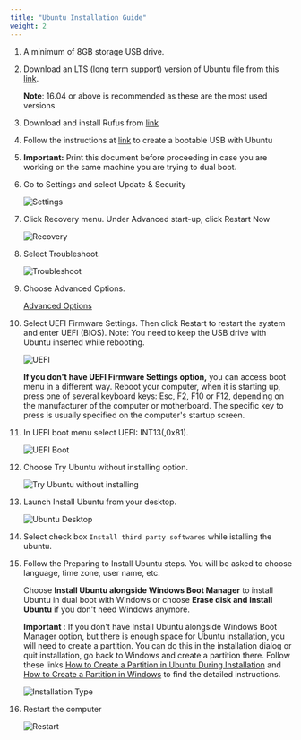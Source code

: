 ```yaml
---
title: "Ubuntu Installation Guide"
weight: 2
---
```


1. A minimum of 8GB storage USB drive.

2. Download an LTS (long term support) version of Ubuntu file from this [link](https://www.ubuntu.com/download/desktop).   

    **Note**: 16.04 or above is recommended as these are the most used versions

3. Download and install Rufus from [link](http://rufus.ie/)

4. Follow the instructions at [link](https://tutorials.ubuntu.com/tutorial/tutorial-create-a-usb-stick-on-windows) to create a bootable USB with Ubuntu

5. **Important:** Print this document before proceeding in case you are working on the same machine you are trying to dual boot.

6. Go to Settings and select Update &amp; Security

    ![Settings](https://i.ibb.co/GcjD1Fc/1-settings.png)
    

7. Click Recovery menu. Under Advanced start-up, click Restart Now

    ![Recovery](https://i.ibb.co/v3wVWDW/2-recovery.png)

8. Select Troubleshoot.

    ![Troubleshoot](https://i.ibb.co/LvTRJVV/3-troubleshoot.png)

9. Choose Advanced Options.

    [Advanced Options](https://i.ibb.co/25pS8s3/4-advanced-startup.png)

10. Select UEFI Firmware Settings. Then click Restart to restart the system and enter UEFI (BIOS).
Note: You need to keep the USB drive with Ubuntu inserted while rebooting.

    ![UEFI](https://i.ibb.co/3M1c0Nj/5-UEFI-settings.jpg)

    **If you don&#39;t have UEFI Firmware Settings option,** you can access boot menu in a different way. Reboot your computer, when it is starting up, press one of several keyboard keys: Esc, F2, F10 or F12, depending on the manufacturer of the computer or motherboard. The specific key to press is usually specified on the computer&#39;s startup screen.

1.  In UEFI boot menu select UEFI: INT13(,0x81).

    ![UEFI Boot](https://i.ibb.co/xssP2Th/6-uefi-boot.jpg)

2.  Choose Try Ubuntu without installing option.

    ![Try Ubuntu without installing](https://i.ibb.co/CsJ9m5F/7-try-ubuntu.jpg)

3.  Launch Install Ubuntu from your desktop.

    ![Ubuntu Desktop](https://i.ibb.co/cvq6Svd/8-ubuntu-desktop.png)

4.  Select check box `Install third party softwares` while istalling the ubuntu.

5.  Follow the Preparing to Install Ubuntu steps. You will be asked to choose language, time zone, user name, etc.

    Choose **Install Ubuntu alongside Windows Boot Manager** to install Ubuntu in dual boot with Windows or choose **Erase disk and install Ubuntu** if you don&#39;t need Windows anymore.

    **Important** : If you don&#39;t have Install Ubuntu alongside Windows Boot Manager option, but there is enough space for Ubuntu installation, you will need to create a partition. You can do this in the installation dialog or quit installation, go back to Windows and create a partition there. Follow these links [How to Create a Partition in Ubuntu During Installation](ubuntu_partition.html) and [How to Create a Partition in Windows](windows_partition.html) to find the detailed instructions.

    ![Installation Type](https://i.ibb.co/mDSMDmk/9-installation-type.png)

6.  Restart the computer

    ![Restart](https://i.ibb.co/p46kR55/10-restart.png)